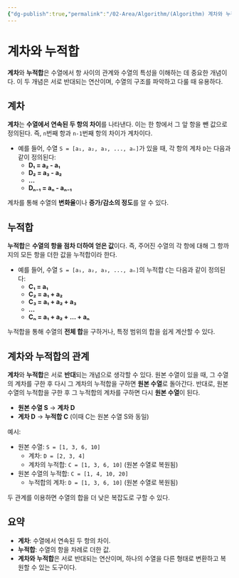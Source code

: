 ```yaml
---
{"dg-publish":true,"permalink":"/02-Area/Algorithm/(Algorithm) 계차와 누적합/","tags":["Area/Algorithm"],"noteIcon":"","created":"2025-01-05T15:54:58.000+09:00","updated":"2025-04-07T22:51:32.279+09:00"}
---
```



# 계차와 누적합

**계차**와 **누적합**은 수열에서 항 사이의 관계와 수열의 특성을 이해하는 데 중요한 개념이다. 이 두 개념은 서로 반대되는 연산이며, 수열의 구조를 파악하고 다룰 때 유용하다.

## 계차

**계차**는 **수열에서 연속된 두 항의 차이**를 나타낸다. 이는 한 항에서 그 앞 항을 뺀 값으로 정의된다. 즉, `n`번째 항과 `n-1`번째 항의 차이가 계차이다.

- 예를 들어, 수열 `S = [a₁, a₂, a₃, ..., aₙ]`가 있을 때, 각 항의 계차 `D`는 다음과 같이 정의된다:
    - **D₁ = a₂ - a₁**
    - **D₂ = a₃ - a₂**
    - **…**
    - **Dₙ₋₁ = aₙ - aₙ₋₁**

계차를 통해 수열의 **변화율**이나 **증가/감소의 정도**를 알 수 있다.

## 누적합

**누적합**은 **수열의 항을 점차 더하여 얻은 값**이다. 즉, 주어진 수열의 각 항에 대해 그 항까지의 모든 항을 더한 값을 누적합이라 한다.

- 예를 들어, 수열 `S = [a₁, a₂, a₃, ..., aₙ]`의 누적합 `C`는 다음과 같이 정의된다:
    - **C₁ = a₁**
    - **C₂ = a₁ + a₂**
    - **C₃ = a₁ + a₂ + a₃**
    - **…**
    - **Cₙ = a₁ + a₂ + … + aₙ**

누적합을 통해 수열의 **전체 합**을 구하거나, 특정 범위의 합을 쉽게 계산할 수 있다.

## 계차와 누적합의 관계

**계차**와 **누적합**은 서로 **반대**되는 개념으로 생각할 수 있다. 원본 수열이 있을 때, 그 수열의 계차를 구한 후 다시 그 계차의 누적합을 구하면 **원본 수열**로 돌아간다. 반대로, 원본 수열의 누적합을 구한 후 그 누적합의 계차를 구하면 다시 **원본 수열**이 된다.

- **원본 수열 S** → **계차 D**
- **계차 D** → **누적합 C** (이때 C는 원본 수열 S와 동일)

예시:

- 원본 수열: `S = [1, 3, 6, 10]`
    - 계차: `D = [2, 3, 4]`
    - 계차의 누적합: `C = [1, 3, 6, 10]` (원본 수열로 복원됨)
- 원본 수열의 누적합: `C = [1, 4, 10, 20]`
    - 누적합의 계차: `D = [1, 3, 6, 10]` (원본 수열로 복원됨)

두 관계를 이용하면 수열의 합을 더 낮은 복잡도로 구할 수 있다.

## 요약

- **계차**: 수열에서 연속된 두 항의 차이.
- **누적합**: 수열의 항을 차례로 더한 값.
- **계차와 누적합**은 서로 반대되는 연산이며, 하나의 수열을 다른 형태로 변환하고 복원할 수 있는 도구이다.